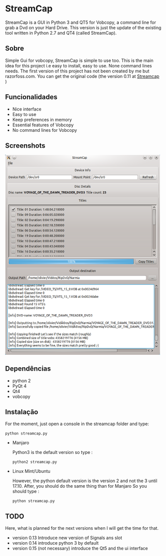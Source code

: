 # StreamCap

StreamCap is a GUI in Python 3 and QT5 for Vobcopy, a command line for grab a Dvd on your Hard Drive. This version is 
just the update of the existing tool written in Python 2.7 and QT4 (called StreamCap). 

Sobre
-----

Simple Gui for vobcopy, StreamCap is simple to use too. This is the main idea for this project i.e easy to install, easy
 to use. None command lines needs. 
 The first version of this project has not been created by me but razorfoss.com. You can get the original code (the 
 version 0.11 at <a href = http://sourceforge.net/projects/streamcap/> Streamcap </a>)
 
Funcionalidades
--------

* Nice interface
* Easy to use
* Keep preferences in memory
* Essential features of Vobcopy
* No command lines for Vobcopy

Screenshots
-----------

<img src="streamcap/images/streamcap.png" alt="Streamcap" width="500">

Dependências
------------

* python 2
* PyQt 4
* Qt4
* vobcopy

Instalação
------------

For the moment, just open a console in the streamcap folder and type:

```
python streamcap.py
```

* Manjaro

    Python3 is the default version so type :
    ```
    python2 streamcap.py
    ```
    
* Linux Mint/Ubuntu
    
    However, the python default version is the version 2 and not the 3 until 17.10. After, you should do the same thing than for Manjaro So you should type :
    
    ```
    python streamcap.py
    ```
  
TODO
----

Here, what is planned for the next versions when I will get the time for that.

* version 0.13 Introduce new version of Signals ans slot
* version 0.14 introduce python 3 by default
* version 0.15 (not necessary) introduce the Qt5 and the ui interface
